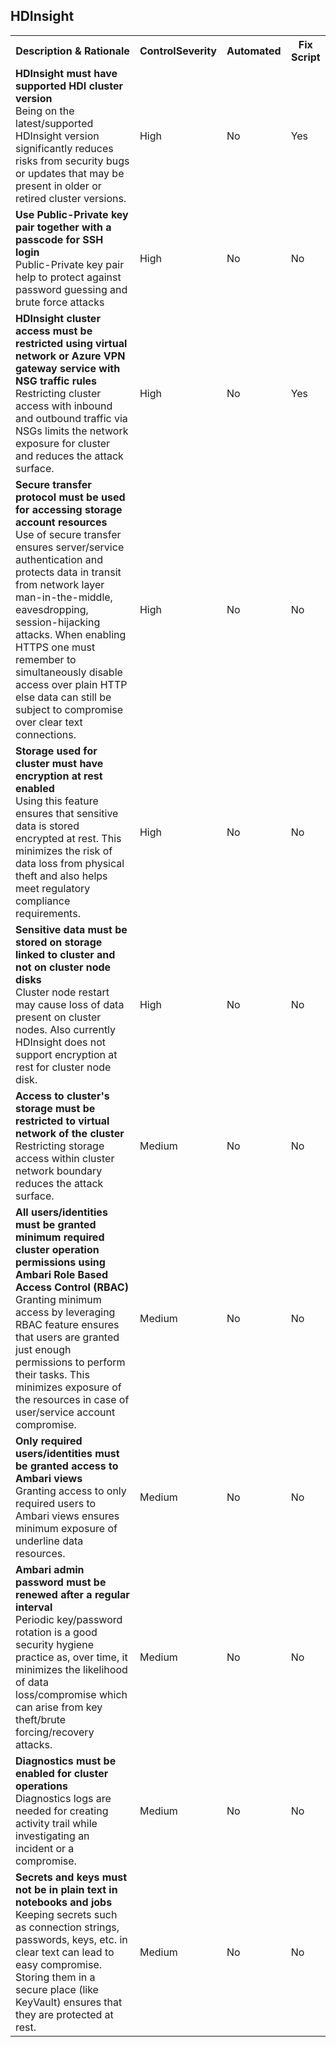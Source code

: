 ﻿<!DOCTYPE html PUBLIC "-//W3C//DTD XHTML 1.0 Strict//EN"  "http://www.w3.org/TR/xhtml1/DTD/xhtml1-strict.dtd">
<html xmlns="http://www.w3.org/1999/xhtml">
<head>

</head><body>
<H2>HDInsight</H2><table><tr><th>Description & Rationale</th><th>ControlSeverity</th><th>Automated</th><th>Fix Script</th></tr>

<tr><td><b>HDInsight must have supported HDI cluster version</b>
<br/>Being on the latest/supported HDInsight version significantly reduces risks from security bugs or updates that may be present in older or retired cluster versions.  </td>
<td>High</td><td>No</td><td>Yes</td></tr>

<tr><td><b>Use Public-Private key pair together with a passcode for SSH login</b>
<br/>Public-Private key pair help to protect against password guessing and brute force attacks</td>
<td>High</td><td>No</td><td>No</td></tr>

<tr><td><b>HDInsight cluster access must be restricted using virtual network or Azure VPN gateway service with NSG traffic rules</b>
<br/>Restricting cluster access with inbound and outbound traffic via NSGs limits the network exposure for cluster and reduces the attack surface.</td>
<td>High</td><td>No</td><td>Yes</td></tr>

<tr><td><b>Secure transfer protocol must be used for accessing storage account resources</b>
<br/>Use of secure transfer ensures server/service authentication and protects data in transit from network layer man-in-the-middle, eavesdropping, session-hijacking attacks. When enabling HTTPS one must remember to simultaneously disable access over plain HTTP else data can still be subject to compromise over clear text connections.</td>
<td>High</td><td>No</td><td>No</td></tr>

<tr><td><b>Storage used for cluster must have encryption at rest enabled</b>
<br/>Using this feature ensures that sensitive data is stored encrypted at rest. This minimizes the risk of data loss from physical theft and also helps meet regulatory compliance requirements.</td>
<td>High</td><td>No</td><td>No</td></tr>

<tr><td><b>Sensitive data must be stored on storage linked to cluster and not on cluster node disks</b>
<br/>Cluster node restart may cause loss of data present on cluster nodes. Also currently HDInsight does not support encryption at rest for cluster node disk.</td>
<td>High</td><td>No</td><td>No</td></tr>

<tr><td><b>Access to cluster's storage must be restricted to virtual network of the cluster</b>
<br/>Restricting storage access within cluster network boundary reduces the attack surface.</td>
<td>Medium</td><td>No</td><td>No</td></tr>

<tr><td><b>All users/identities must be granted minimum required cluster operation permissions using Ambari Role Based Access Control (RBAC)</b>
<br/>Granting minimum access by leveraging RBAC feature ensures that users are granted just enough permissions to perform their tasks. This minimizes exposure of the resources in case of user/service account compromise.</td>
<td>Medium</td><td>No</td><td>No</td></tr>

<tr><td><b>Only required users/identities must be granted access to Ambari views</b>
<br/>Granting access to only required users to Ambari views ensures minimum exposure of underline data resources.</td>
<td>Medium</td><td>No</td><td>No</td></tr>

<tr><td><b>Ambari admin password must be renewed after a regular interval</b>
<br/>Periodic key/password rotation is a good security hygiene practice as, over time, it minimizes the likelihood of data loss/compromise which can arise from key theft/brute forcing/recovery attacks.</td>
<td>Medium</td><td>No</td><td>No</td></tr>

<tr><td><b>Diagnostics must be enabled for cluster operations</b>
<br/>Diagnostics logs are needed for creating activity trail while investigating an incident or a compromise.</td>
<td>Medium</td><td>No</td><td>No</td></tr>

<tr><td><b>Secrets and keys must not be in plain text in notebooks and jobs</b>
<br/>Keeping secrets such as connection strings, passwords, keys, etc. in clear text can lead to easy compromise. Storing them in a secure place (like KeyVault) ensures that they are protected at rest.</td>
<td>Medium</td><td>No</td><td>No</td></tr>

<table>
</table>
</body></html>
